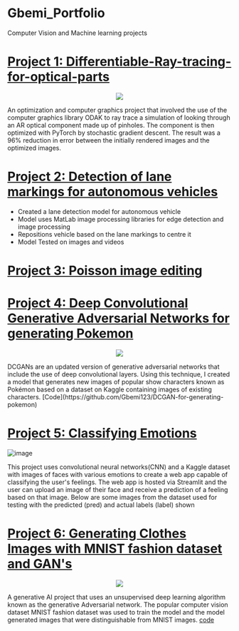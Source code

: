 # Gbemi_Portfolio
Computer Vision and Machine learning projects

# [Project 1: Differentiable-Ray-tracing-for-optical-parts](https://github.com/Gbemi123/Differentiable-Ray-tracing-for-optical-parts)
<p align="center">
<img src=https://github.com/Gbemi123/Gbemi_Portfolio/assets/92171342/9ac77260-1bd3-42ec-ad7b-67a11ffa8d4b>

</p>

An optimization and computer graphics project that involved the use of the computer graphics library ODAK
to ray trace a simulation of looking through an AR optical component made up of pinholes. The component is 
then optimized with PyTorch by stochastic gradient descent. The result was a 96% reduction in error between 
the initially rendered images and the optimized images.


# [Project 2: Detection of lane markings for autonomous vehicles](https://github.com/Gbemi123/Lane-marking-detection)
- Created a lane detection model for autonomous vehicle
- Model uses MatLab image processing libraries for edge detection and image processing
- Repositions vehicle based on the lane markings to centre it
- Model Tested on images and videos

# [Project 3: Poisson image editing](https://github.com/Gbemi123/Poisson-Editing)

# [Project 4: Deep Convolutional Generative Adversarial Networks for generating Pokemon](https://gakinolaalli.medium.com/generating-pokemon-with-dcgans-deep-convolutional-generative-adversarial-networks-79407630c10a)
<p align="center">
<img src =https://github.com/Gbemi123/Gbemi_Portfolio/assets/92171342/3a1ef536-dd86-45dd-9647-c09ee0f2e132>
</p>
DCGANs are an updated version of generative adversarial networks that include the use of 
deep convolutional layers. Using this technique, I created a model that generates new images
of popular show characters known as Pokémon based on a dataset on Kaggle containing
images of existing characters. [Code](https://github.com/Gbemi123/DCGAN-for-generating-pokemon)



# [Project 5: Classifying Emotions](https://github.com/Gbemi123/Classifying-Emotions)
![image](https://github.com/Gbemi123/Gbemi_Portfolio/assets/92171342/5b9078f6-4a28-44c0-9c5c-2c66adfccbda)

This project uses convolutional neural networks(CNN) and a Kaggle dataset with images of faces with various emotions to create a web app capable of classifying the user's feelings.
The web app is hosted via Streamlit and the user can upload an image of their face and receive a prediction of a feeling based on that image. Below are some images from the dataset used for testing with the predicted (pred) and actual labels (label) shown


# [Project 6: Generating Clothes Images with MNIST fashion dataset and GAN's](https://gakinolaalli.medium.com/generative-adversarial-networks-gans-with-mnist-fashion-dataset-42b076112a06)

<p align="center">
  <img src =https://github.com/Gbemi123/Gbemi_Portfolio/assets/92171342/a2811d80-3440-41e6-9e00-f4e69a16aa7f>
</p>

A generative AI project that uses an unsupervised deep learning algorithm known as the generative Adversarial network. The popular computer vision dataset MNIST fashion dataset was used to train the model and the model generated images that were distinguishable from MNIST images. [code](https://github.com/Gbemi123/GANs-with-MNIST-Fashion-dataset)




